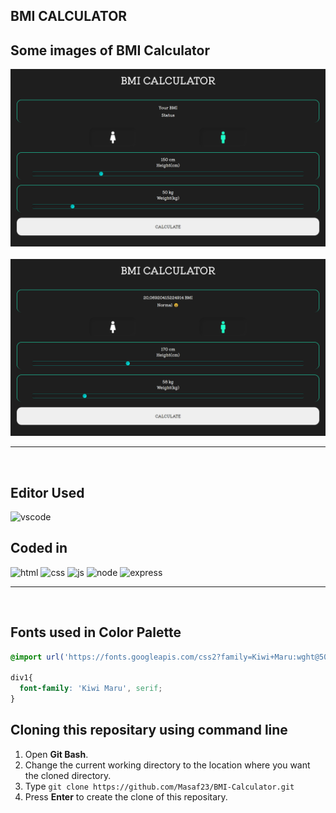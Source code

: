 ## BMI CALCULATOR

## Some images of BMI Calculator

<p align="center">
  <img src="./public/img/result1.png" title="result">
  <br><br>
  <img src="./public/img/result2.png" title="result">
</p>

<hr>
<br>

## Editor Used
![vscode](https://img.shields.io/badge/Visual_Studio_Code-0078D4?style=for-the-badge&logo=visual%20studio%20code&logoColor=black)

## Coded in
 ![html](https://img.shields.io/badge/HTML5-E34F26?style=for-the-badge&logo=html5&logoColor=white)
 ![css](https://img.shields.io/badge/CSS3-1572B6?style=for-the-badge&logo=css3&logoColor=white)
 ![js](https://img.shields.io/badge/JavaScript-F7DF1E?style=for-the-badge&logo=javascript&logoColor=black)
 ![node](https://img.shields.io/badge/Node.js-43853D?style=for-the-badge&logo=node.js&logoColor=white)
 ![express](https://img.shields.io/badge/express-000000?style=for-the-badge&logo=express&logoColor=white)


<hr>
<br>

## Fonts used in Color Palette
```css 
@import url('https://fonts.googleapis.com/css2?family=Kiwi+Maru:wght@500&display=swap');

div1{
  font-family: 'Kiwi Maru', serif;
}
```

## Cloning this repositary using command line
 1. Open **Git Bash**.
 1. Change the current working directory to the location where you want the cloned directory.
 1. Type `git clone https://github.com/Masaf23/BMI-Calculator.git`
 1. Press **Enter** to create the clone of this repositary.

